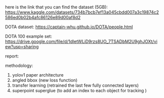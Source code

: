 here is the link that you can find the dataset (5GB):
https://www.kaggle.com/datasets/734b7bcb7ef13a045cbdd007a3c19874c2586ed0b02b4afc86126e89d00af8d2

DOTA dataset: https://captain-whu.github.io/DOTA/people.html

DOTA 100 example set: https://drive.google.com/file/d/1dIetWLiD9rzs8UO_7TSADbM2U9ghJOXt/view?usp=sharing



report:

methodology:
  1. yolov1 paper architecture 
  2. angled bbox (new loss function) 
  3. transfer learning (retrained the last few fully connected layers)
  4. superpoint superglue (to add an index to each object for tracking )



